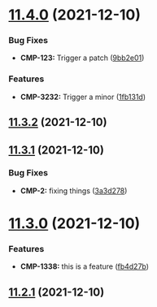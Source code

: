 # [11.4.0](https://github.com/alltidsemester/restrict-branch/compare/v11.3.2...v11.4.0) (2021-12-10)


### Bug Fixes

* **CMP-123:** Trigger a patch ([9bb2e01](https://github.com/alltidsemester/restrict-branch/commit/9bb2e01708eb3ce4516778e8a7c5bc4b8ed67a35))


### Features

* **CMP-3232:** Trigger a minor ([1fb131d](https://github.com/alltidsemester/restrict-branch/commit/1fb131dad517e1915c632b8e626e59470a294f0a))



## [11.3.2](https://github.com/alltidsemester/restrict-branch/compare/v11.3.1...v11.3.2) (2021-12-10)



## [11.3.1](https://github.com/alltidsemester/restrict-branch/compare/v11.3.0...v11.3.1) (2021-12-10)


### Bug Fixes

* **CMP-2:** fixing things ([3a3d278](https://github.com/alltidsemester/restrict-branch/commit/3a3d2780f3dc756bd7a5b488fff580c15dddcf25))



# [11.3.0](https://github.com/alltidsemester/restrict-branch/compare/v11.2.1...v11.3.0) (2021-12-10)


### Features

* **CMP-1338:** this is a feature ([fb4d27b](https://github.com/alltidsemester/restrict-branch/commit/fb4d27bbe83351f073c0f079eeff09ed1289d3e4))



## [11.2.1](https://github.com/alltidsemester/restrict-branch/compare/v11.2.0...v11.2.1) (2021-12-10)



